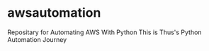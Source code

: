 # awsautomation
Repositary for Automating AWS With Python
This is Thus's Python Automation Journey 
